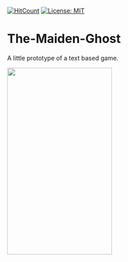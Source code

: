 [![HitCount](http://hits.dwyl.com/kursaterdogan/The-Maiden-Ghost.svg)](http://hits.dwyl.com/kursaterdogan/The-Maiden-Ghost)
[![License: MIT](https://img.shields.io/badge/License-MIT-blue.svg)](https://opensource.org/licenses/MIT)

# The-Maiden-Ghost
A little prototype of a text based game.
 
 <img src="https://raw.githubusercontent.com/kursaterdogan/The-Maiden-Ghost/master/Screenshot/Screenshot%200.png" width="242" height="430">
